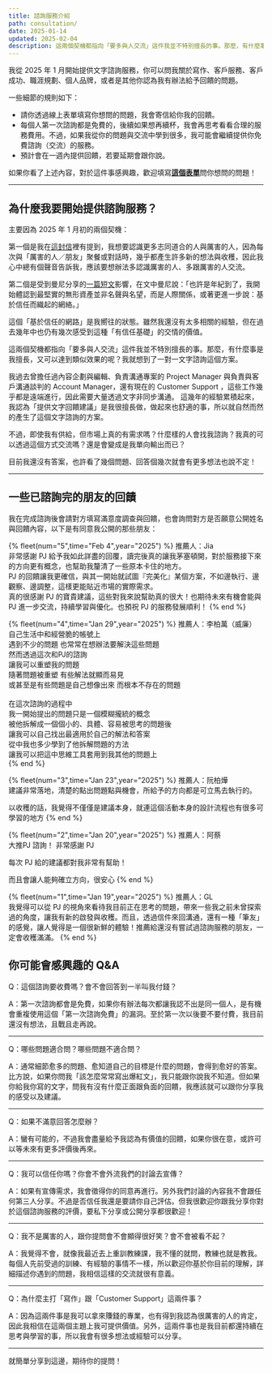 ```yaml
---
title: 諮詢服務介紹
path: consultation/
date: 2025-01-14
updated: 2025-02-04
description: 這兩個契機都指向「要多與人交流」這件我並不特別擅長的事。那麼，有什麼事是我擅長，又可以達到類似效果的呢？我就想到了一對一文字諮詢這個方案。
---
```


我從 2025 年 1 月開始提供文字諮詢服務，你可以問我關於寫作、客戶服務、客戶成功、職涯規劃、個人品牌，或者是其他你認為我有辦法給予回饋的問題。

一些細節的規則如下：
- 請你透過線上表單填寫你想問的問題，我會寄信給你我的回饋。
- 每個人第一次諮詢都是免費的，後續如果想再續杯，我會再思考看看合理的服務費用。不過，如果我從你的問題與交流中學到很多，我可能會繼續提供你免費諮詢（交流）的服務。
- 預計會在一週內提供回饋，若要延期會跟你說。

如果你看了上述內容，對於這件事感興趣，歡迎填寫[**這個表單**](https://airtable.com/appfm3JKQmvop1SQt/pagyqdBAXpeN8kniW/form?fbclid=IwY2xjawHzT_dleHRuA2FlbQIxMAABHdY4Xt_fjrSk05vcJ3GYEFCVdxoNZ402DAlZEXPMIBGBBEuZaoWBTGeeKw_aem_bUwXXBqzxNWkycP2hiRDGA)問你想問的問題！

---

## 為什麼我要開始提供諮詢服務？

主要因為 2025 年 1 月初的兩個契機：

第一個是我在[這封信](https://world.hey.com/mimir/a-letter-from-pj-c021bac4)裡有提到，我想要認識更多志同道合的人與厲害的人，因為每次與「厲害的人／朋友」聚餐或對話時，幾乎都產生許多新的想法與收穫，因此我心中總有個聲音告訴我，應該要想辦法多認識厲害的人、多跟厲害的人交流。

第二個是受到曼尼分享的[一篇短文](https://www.facebook.com/share/p/1EbD4Rz5pc/)影響，在文中曼尼說：「也許是年紀到了，我開始體認到最堅實的無形資產並非名聲與名望，而是人際關係，或著更進一步說：基於信任而織起的網絡。」

這個「基於信任的網路」是我嚮往的狀態。雖然我還沒有太多相關的經驗，但在過去幾年中也仍有幾次感受到這種「有信任基礎」的交情的價值。

這兩個契機都指向「要多與人交流」這件我並不特別擅長的事。那麼，有什麼事是我擅長，又可以達到類似效果的呢？我就想到了一對一文字諮詢這個方案。

我過去曾擔任過內容企劃與編輯、負責溝通專案的 Project Manager 與負責與客戶溝通談判的 Account Manager，還有現在的 Customer Support ，這些工作幾乎都是遠端進行，因此需要大量透過文字非同步溝通。 這幾年的經驗累積起來，我認為「提供文字回饋建議」是我很擅長做，做起來也舒適的事，所以就自然而然的產生了這個文字諮詢的方案。

不過，即使我有供給，但市場上真的有需求嗎？什麼樣的人會找我諮詢？我真的可以透過這個方式交流嗎？還是會變成是我單向輸出而已？

目前我還沒有答案，也許看了幾個問題、回答個幾次就會有更多想法也說不定！

---

## 一些已諮詢完的朋友的回饋

我在完成諮詢後會請對方填寫滿意度調查與回饋，也會詢問對方是否願意公開姓名與回饋內容，以下是有同意我公開的那些朋友：


{% fleet(num="5",time="Feb 4",year="2025") %}
推薦人：Jia <br>非常感謝 PJ 給予我如此詳盡的回覆，讀完後真的讓我茅塞頓開，對於服務接下來的方向更有概念，也幫助我釐清了一些原本卡住的地方。<br>
PJ 的回饋讓我更確信，與其一開始就試圖『完美化』某個方案，不如邊執行、邊觀察、邊調整，這樣更能貼近市場的實際需求。<br>
真的很感謝 PJ 的寶貴建議，這些對我來說幫助真的很大！也期待未來有機會能與 PJ 進一步交流，持續學習與優化。也預祝 PJ 的服務發展順利！
{% end %}

{% fleet(num="4",time="Jan 29",year="2025") %}
推薦人：李柏萬（威廉） <br>自己生活中和經營脆的帳號上<br>
遇到不少的問題 也常常在想辦法要解決這些問題<br>
然而透過這次和PJ的諮詢<br>
讓我可以重塑我的問題 <br>
隨著問題被重塑 有些解法就顯而易見<br>
或甚至是有些問題是自己想像出來 而根本不存在的問題<br>
<br>
在這次諮詢的過程中<br>
我一開始提出的問題只是一個模糊攏統的概念<br>
被他拆解成一個個小的、具體、容易被思考的問題後<br>
讓我可以自己找出最適用於自己的解法和答案<br>
從中我也多少學到了他拆解問題的方法<br>
讓我可以把這中思維工具套用到我其他的問題上<br>
{% end %}

{% fleet(num="3",time="Jan 23",year="2025") %}
推薦人：阮柏燁 <br>建議非常落地，清楚的點出問題點與機會，所給予的方向都是可立馬去執行的。<br>

以收穫的話，我覺得不僅僅是建議本身，就連這個活動本身的設計流程也有很多可學習的地方
{% end %}

{% fleet(num="2",time="Jan 20",year="2025") %}
推薦人：阿蔡 <br>大推PJ 諮詢！ 非常感謝 PJ<br>

每次 PJ 給的建議都對我非常有幫助！<br>

而且會讓人能夠確立方向，很安心
{% end %}

{% fleet(num="1",time="Jan 19",year="2025") %}
推薦人：GL <br>我覺得可以從 PJ 的視角來看待我目前正在思考的問題，帶來一些我之前未曾探索過的角度，讓我有新的啟發與收穫。而且，透過信件來回溝通，還有一種「筆友」的感覺，讓人覺得是一個很新鮮的體驗！推薦給還沒有嘗試過諮詢服務的朋友，一定會收穫滿滿。
{% end %}


## 你可能會感興趣的 Q&A

Q：這個諮詢要收費嗎？會不會回答到一半叫我付錢？

A：第一次諮詢都會是免費，如果你有辦法每次都讓我認不出是同一個人，是有機會重複使用這個「第一次諮詢免費」的漏洞。至於第一次以後要不要付費，我目前還沒有想法，且戰且走再說。

---

Q：哪些問題適合問？哪些問題不適合問？

A：通常細節愈多的問題、愈知道自己的目標是什麼的問題，會得到愈好的答案。比方說，如果你問我「該怎麼常常寫出爆紅文」，我只能跟你說我不知道。但如果你給我你寫的文字，問我有沒有什麼正面跟負面的回饋，我應該就可以跟你分享我的感受以及建議。

---

Q：如果不滿意回答怎麼辦？

A：蠻有可能的，不過我會盡量給予我認為有價值的回饋，如果你很在意，或許可以等未來有更多評價後再來。

---

Q：我可以信任你嗎？你會不會外流我們的討論去宣傳？

A：如果有宣傳需求，我會徵得你的同意再進行。另外我們討論的內容我不會跟任何第三人分享。不過是否信任我還是要請你自己評估。但我很歡迎你跟我分享你對於這個諮詢服務的評價，要私下分享或公開分享都很歡迎！

---

Q：我不是厲害的人，跟你提問會不會顯得很好笑？會不會被看不起？

A：我覺得不會，就像我最近去上重訓教練課，我不懂的就問，教練也就是教我。每個人先前受過的訓練、有經驗的事情不一樣，所以歡迎你基於你目前的理解，詳細描述你遇到的問題，我相信這樣的交流就很有意義。

---

Q：為什麼主打「寫作」跟「Customer Support」這兩件事？

A：因為這兩件事是我可以拿來賺錢的專業，也有得到我認為很厲害的人的肯定，因此我相信在這兩個主題上我可提供價值。另外，這兩件事也是我目前都還持續在思考與學習的事，所以我會有很多想法或經驗可以分享。

---

就簡單分享到這邊，期待你的提問！
